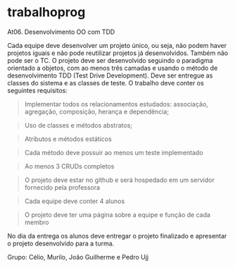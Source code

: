 # trabalhoprog

  At06. Desenvolvimento OO com TDD

  Cada equipe deve desenvolver um projeto único, ou seja, não podem haver projetos iguais e não pode reutilizar projetos já desenvolvidos. Também não pode ser o TC.
O projeto deve ser desenvolvido seguindo o paradigma orientado a objetos, com ao menos três camadas e usando o método de desenvolvimento TDD (Test Drive Development).
Deve ser entregue as classes do sistema e as classes de teste.
O trabalho deve conter os seguintes requisitos:

   > Implementar todos os relacionamentos estudados: associação, agregação, composição, herança e dependência;
   
   > Uso de classes e métodos abstratos;
   
   > Atributos e métodos estáticos
   
   > Cada método deve possuir ao menos um teste implementado
   
   > Ao menos 3 CRUDs completos
   
   > O projeto deve estar no github e será hospedado em um servidor fornecido pela professora
   
   > Cada equipe deve conter 4 alunos
   
   > O projeto deve ter uma página sobre a equipe e função de cada membro
 
  No dia da entrega os alunos deve entregar o projeto finalizado e apresentar o projeto desenvolvido para a turma.
  
  
  Grupo: Célio, Murilo, João Guilherme e Pedro Ujj

